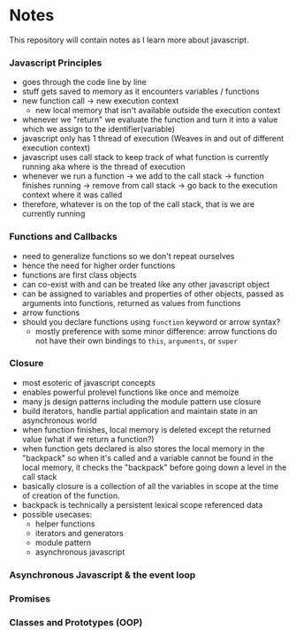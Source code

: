 # Notes

This repository will contain notes as I learn more about javascript.

### Javascript Principles

- goes through the code line by line
- stuff gets saved to memory as it encounters variables / functions
- new function call -> new execution context
  - new local memory that isn't available outside the execution context
- whenever we "return" we evaluate the function and turn it into a value which we assign to the identifier(variable)
- javascript only has 1 thread of execution (Weaves in and out of different execution context) 
- javascript uses call stack to keep track of what function is currently running aka where is the thread of execution
- whenever we run a function -> we add to the call stack -> function finishes running -> remove from call stack -> go back to the execution context where it was called
- therefore, whatever is on the top of the call stack, that is we are currently running


### Functions and Callbacks
- need to generalize functions so we don't repeat ourselves
- hence the need for higher order functions
- functions are first class objects
- can co-exist with and can be treated like any other javascript object
- can be assigned to variables and properties of other objects, passed as arguments into functions, returned as values from functions
- arrow functions
- should you declare functions using `function` keyword or arrow syntax?
  - mostly preference with some minor difference: arrow functions do not have their own bindings to `this`, `arguments`, or `super` 

### Closure
- most esoteric of javascript concepts
- enables powerful prolevel functions like once and memoize
- many js design patterns including the module pattern use closure
- build iterators, handle partial application and maintain state in an asynchronous world
- when function finishes, local memory is deleted except the returned value (what if we return a function?)
- when function gets declared is also stores the local memory in the "backpack" so when it's called and a variable cannot be found in the local memory, it checks the "backpack" before going down a level in the call stack
- basically closure is a collection of all the variables in scope at the time of creation of the function.
- backpack is technically a persistent lexical scope referenced data
- possible usecases:
  - helper functions
  - iterators and generators
  - module pattern
  - asynchronous javascript 

### Asynchronous Javascript & the event loop

### Promises

### Classes and Prototypes (OOP)

